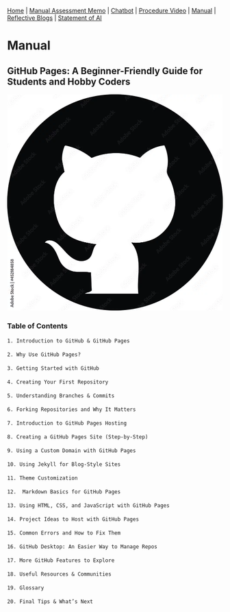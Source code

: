[Home](index.md) | [Manual Assessment Memo](manual_assessment_memo.md) | [Chatbot](chatbot.md) | [Procedure Video](procedure_video.md) | [Manual](manual.md) | [Reflective Blogs](reflective_blogs.md) | [Statement of AI](AIstatement.md) 

# Manual 

## GitHub Pages: A Beginner-Friendly Guide for Students and Hobby Coders 
<img src="githubcat.jpg" alt="GitHub Cat" width="900">

### Table of Contents 

    1. Introduction to GitHub & GitHub Pages 

    2. Why Use GitHub Pages? 

    3. Getting Started with GitHub 

    4. Creating Your First Repository 

    5. Understanding Branches & Commits 

    6. Forking Repositories and Why It Matters 

    7. Introduction to GitHub Pages Hosting 

    8. Creating a GitHub Pages Site (Step-by-Step) 

    9. Using a Custom Domain with GitHub Pages 

    10. Using Jekyll for Blog-Style Sites 

    11. Theme Customization 

    12.  Markdown Basics for GitHub Pages 

    13. Using HTML, CSS, and JavaScript with GitHub Pages 

    14. Project Ideas to Host with GitHub Pages 

    15. Common Errors and How to Fix Them 

    16. GitHub Desktop: An Easier Way to Manage Repos 

    17. More GitHub Features to Explore 

    18. Useful Resources & Communities 

    19. Glossary 

    20. Final Tips & What’s Next 
